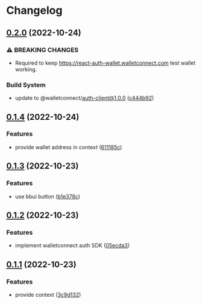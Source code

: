 # Changelog

## [0.2.0](https://github.com/YtGz/budibase-plugin-wallet-connect-auth/compare/v0.1.4...v0.2.0) (2022-10-24)


### ⚠ BREAKING CHANGES

* Required to keep https://react-auth-wallet.walletconnect.com test wallet working.

### Build System

* update to @walletconnect/auth-client@1.0.0 ([c444b92](https://github.com/YtGz/budibase-plugin-wallet-connect-auth/commit/c444b92abac93cf649787fb01512b0c33b4fb98e))

## [0.1.4](https://github.com/YtGz/budibase-plugin-wallet-connect-auth/compare/v0.1.3...v0.1.4) (2022-10-24)


### Features

* provide wallet address in context ([611185c](https://github.com/YtGz/budibase-plugin-wallet-connect-auth/commit/611185c3e0853546c38f4521a5b1272fa91d850c))

## [0.1.3](https://github.com/YtGz/budibase-plugin-wallet-connect-auth/compare/v0.1.2...v0.1.3) (2022-10-23)


### Features

* use bbui button ([b1e378c](https://github.com/YtGz/budibase-plugin-wallet-connect-auth/commit/b1e378cebdb9a57bc97f1ca74ea03f2f74ef0207))

## [0.1.2](https://github.com/YtGz/budibase-plugin-wallet-connect-auth/compare/v0.1.1...v0.1.2) (2022-10-23)


### Features

* implement walletconnect auth SDK ([05ecda3](https://github.com/YtGz/budibase-plugin-wallet-connect-auth/commit/05ecda36a90b297e112d00a64c217d916c7da33a))

## [0.1.1](https://github.com/YtGz/budibase-plugin-wallet-connect-auth/compare/v0.1.0...v0.1.1) (2022-10-23)


### Features

* provide context ([3c9d132](https://github.com/YtGz/budibase-plugin-wallet-connect-auth/commit/3c9d132974b9f8e0c90f2e4558824a9bbab6997a))
